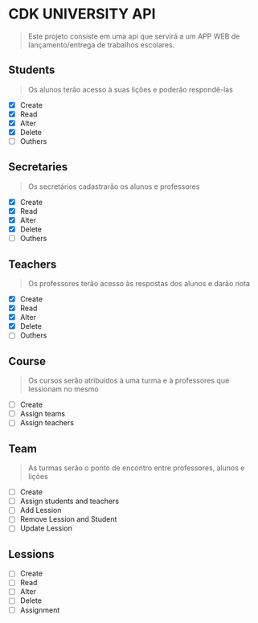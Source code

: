 # CDK UNIVERSITY API

> Este projeto consiste em uma api que servirá a um APP WEB de lançamento/entrega de trabalhos escolares.

## Students
> Os alunos terão acesso à suas lições e poderão respondê-las
- [x] Create
- [x] Read
- [x] Alter
- [x] Delete
- [ ] Outhers

## Secretaries
> Os secretários cadastrarão os alunos e professores
- [x] Create
- [x] Read
- [x] Alter
- [x] Delete
- [ ] Outhers

## Teachers
> Os professores terão acesso às respostas dos alunos e darão nota
- [x] Create
- [x] Read
- [x] Alter
- [x] Delete
- [ ] Outhers

## Course
> Os cursos serão atribuídos à uma turma e à professores que lessionam no mesmo
- [ ] Create
- [ ] Assign teams
- [ ] Assign teachers

## Team
> As turmas serão o ponto de encontro entre professores, alunos e lições
- [ ] Create
- [ ] Assign students and teachers
- [ ] Add Lession
- [ ] Remove Lession and Student
- [ ] Update Lession

## Lessions
- [ ] Create
- [ ] Read
- [ ] Alter
- [ ] Delete
- [ ] Assignment
